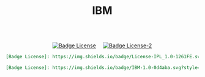 
<div align = center>

# IBM

<br>
<br>

[![Badge License]][License]   
[![Badge License-2]][License]

```markdown
[Badge License]: https://img.shields.io/badge/License-IPL_1.0-1261FE.svg?style=for-the-badge
```

```markdown
[Badge License]: https://img.shields.io/badge/IBM-1.0-0d4aba.svg?style=for-the-badge&labelColor=1261FE
```

</div>

<br>


<!----------------------------------{ Licenses }------------------------------->

[License]: https://opensource.org/licenses/IPL-1.0


<!----------------------------------{ Badges }--------------------------------->

[Badge License-2]: https://img.shields.io/badge/IBM-1.0-0d4aba.svg?style=for-the-badge&labelColor=1261FE
[Badge License]: https://img.shields.io/badge/License-IPL_1.0-1261FE.svg?style=for-the-badge
